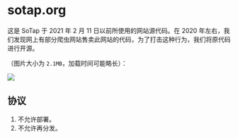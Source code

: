 # sotap.org

这是 SoTap 于 2021 年 2 月 11 日以前所使用的网站源代码。在 2020 年左右，我们发现网上有部分爬虫网站售卖此网站的代码，为了打击这种行为，我们将原代码进行开源。

（图片大小为 `2.1MB`，加载时间可能略长）：

![](https://i.loli.net/2021/02/03/fjAR8sDrOVIb5a3.jpg)

## 协议

1. 不允许部署。
2. 不允许再分发。
